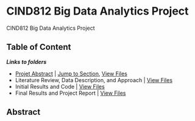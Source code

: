 # CIND812 Big Data Analytics Project
CIND812 Big Data Analytics Project 

## Table of Content
***Links to folders*** <br />
- [Projet Abstract](#abstract) | [Jump to Section](), [View Files]() <br />
- Literature Review, Data Description, and Approach | [View Files]() <br />
- Initial Results and Code | [View Files]() <br />
- Final Results and Project Report | [View Files]() <br />

## Abstract
